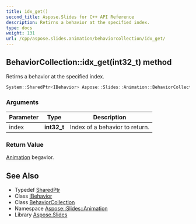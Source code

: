 ```yaml
---
title: idx_get()
second_title: Aspose.Slides for C++ API Reference
description: Retirns a behavior at the specified index.
type: docs
weight: 131
url: /cpp/aspose.slides.animation/behaviorcollection/idx_get/
---
```

## BehaviorCollection::idx_get(int32_t) method


Retirns a behavior at the specified index.

```cpp
System::SharedPtr<IBehavior> Aspose::Slides::Animation::BehaviorCollection::idx_get(int32_t index) override
```


### Arguments

| Parameter | Type | Description |
| --- | --- | --- |
| index | **int32_t** | Index of a behavior to return. |

### Return Value

[Animation](../../) begavior.

## See Also

* Typedef [SharedPtr](../../system/sharedptr/)
* Class [IBehavior](../ibehavior/)
* Class [BehaviorCollection](./)
* Namespace [Aspose::Slides::Animation](../)
* Library [Aspose.Slides](../../)